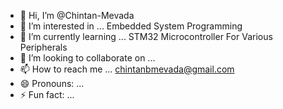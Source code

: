 - 👋 Hi, I’m @Chintan-Mevada
- 👀 I’m interested in ... Embedded System Programming
- 🌱 I’m currently learning ... STM32 Microcontroller For Various Peripherals
- 💞️ I’m looking to collaborate on ...
- 📫 How to reach me ... chintanbmevada@gmail.com
- 😄 Pronouns: ...
- ⚡ Fun fact: ...

<!---
Chintan-Mevada/Chintan-Mevada is a ✨ special ✨ repository because its `README.md` (this file) appears on your GitHub profile.
You can click the Preview link to take a look at your changes.
--->
